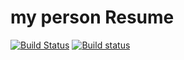 # my person Resume
[![Build Status](https://travis-ci.com/lsq/perResume.svg?branch=master)](https://travis-ci.com/lsq/perResume)
[![Build status](https://ci.appveyor.com/api/projects/status/qa0o9wg3vipkfuuw/branch/master?svg=true)](https://ci.appveyor.com/project/lsq/perresume/branch/master)
